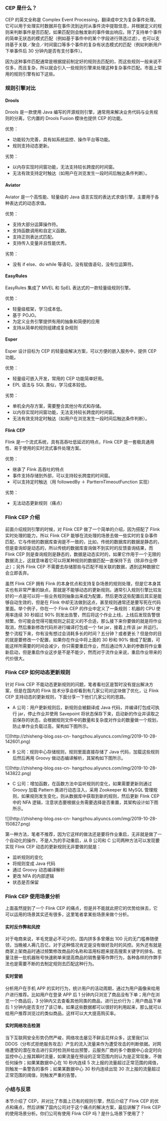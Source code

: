 ### CEP 是什么？

CEP 的英文全称是 Complex Event
Processing，翻译成中文为复杂事件处理。它可以用于处理实时数据并在事件流到达时从事件流中提取信息，并根据定义的规则来判断事件是否匹配，如果匹配则会触发新的事件做出响应。除了支持单个事件的简单无状态的模式匹配（例如基于事件中的某个字段进行筛选过滤），也可以支持基于关联／聚合／时间窗口等多个事件的复杂有状态模式的匹配（例如判断用户下单事件后
30 分钟内是否有支付事件）。

因为这种事件匹配通常是根据提前制定好的规则去匹配的，而这些规则一般来说不仅多，而且复杂，所以就会引入一些规则引擎来处理这种复杂事件匹配。市面上常用的规则引擎有如下这些。

### 规则引擎对比

#### Drools

Drools 是一款使用 Java 编写的开源规则引擎，通常用来解决业务代码与业务规则的分离，它内置的 Drools Fusion 模块也提供 CEP
的功能。

优势：

  * 功能较为完善，具有如系统监控、操作平台等功能。
  * 规则支持动态更新。

劣势：

  * 以内存实现时间窗功能，无法支持较长跨度的时间窗。
  * 无法有效支持定时触达（如用户在浏览发生一段时间后触达条件判断）。

#### Aviator

Aviator 是一个高性能、轻量级的 Java 语言实现的表达式求值引擎，主要用于各种表达式的动态求值。

优势：

  * 支持大部分运算操作符。
  * 支持函数调用和自定义函数。
  * 支持正则表达式匹配。
  * 支持传入变量并且性能优秀。

劣势：

  * 没有 if else、do while 等语句，没有赋值语句，没有位运算符。

#### EasyRules

EasyRules 集成了 MVEL 和 SpEL 表达式的一款轻量级规则引擎。

优势：

  * 轻量级框架，学习成本低。
  * 基于 POJO。
  * 为定义业务引擎提供有用的抽象和简便的应用
  * 支持从简单的规则组建成复杂规则

#### Esper

Esper 设计目标为 CEP 的轻量级解决方案，可以方便的嵌入服务中，提供 CEP 功能。

优势：

  * 轻量级可嵌入开发，常用的 CEP 功能简单好用。
  * EPL 语法与 SQL 类似，学习成本较低。

劣势：

  * 单机全内存方案，需要整合其他分布式和存储。
  * 以内存实现时间窗功能，无法支持较长跨度的时间窗。
  * 无法有效支持定时触达（如用户在浏览发生一段时间后触达条件判断）。

#### Flink CEP

Flink 是一个流式系统，具有高吞吐低延迟的特点，Flink CEP 是一套极具通用性、易于使用的实时流式事件处理方案。

优势：

  * 继承了 Flink 高吞吐的特点
  * 事件支持存储到外部，可以支持较长跨度的时间窗。
  * 可以支持定时触达（用 followedBy ＋ PartternTimeoutFunction 实现）

劣势：

  * 无法动态更新规则（痛点）

### Flink CEP 介绍

前面介绍规则引擎的时候，对 Flink CEP 做了一个简单的介绍，因为搭配了 Flink 实时处理的能力，所以 Flink CEP
能够在流处理的场景去做一些实时的复杂事件匹配，它与传统的数据库查询是不一致的，比如，传统的数据库的数据是静态的，但是查询却是动态的，所以传统的数据库查询做不到实时的反馈查询结果，而
Flink CEP
则是查询规则是静态的，数据是动态实时的，如果它作用于一个无限的数据流上，这就意味着它可以将某种规则的数据匹配一直保持下去（除非作业停止）；另外 Flink
CEP 不需要去存储那些与匹配不相关联的数据，遇到这种数据它会立即丢弃。

虽然 Flink CEP 拥有 Flink
的本身优点和支持复杂场景的规则处理，但是它本身其实也有非常严重的缺点，那就是不能够动态的更新规则。通常引入规则引擎比较友好的一点是可以将一些业务规则抽象出来成为配置，然后更改这些配置后其实是能够自动生效的，但是在
Flink 中却无法做到这点，甚至规则通常还是要写死在代码里面。举个例子，你在一个 Flink CEP 的作业中定义了一条规则：机器的 CPU 使用率连续
30 秒超过 90%
则发出告警，然后将这个作业上线，上线后发现告警很频繁，你可能会觉得可能规则之前定义的不合适，那么接下来你要做的就是将作业取消，然后重新修改代码并进行编译打包成一个
fat jar，接着上传该 jar
并运行。整个流程下来，你有没有想过会消耗多长的时间？五分钟？或者更长？但是你的目的就是要修改一个配置，如果你在作业中将上面的 30 秒和 90%
做成了配置，可能这样所需要的时间会减少，你只需要重启作业，然后通过传入新的参数将作业重新启动，但是重启作业这步是不是不能少，然而对于流作业来说，重启作业带来的代价很大。

### Flink CEP 如何动态更新规则

针对 Flink CEP 不能动态更新规则的问题，笔者看社区是暂时没有提出解决方案，但是在国内的 Flink 技术分享会却看到有几家公司对这块做了优化，让
Flink CEP 支持动态的更新规则，下面分享一下他们几家公司的思路。

  * A 公司：用户更新规则后，新规则会被翻译成 Java 代码，并编译打包成可执行 jar，停止作业并使用 Savepoint 将状态保存下来，启动新的作业并读取之前保存的状态，会根据规则文件中的数量和复杂度对作业的数量做一个规划，防止单作业负载过高，架构如下图所示。

![](http://zhisheng-blog.oss-cn-
hangzhou.aliyuncs.com/img/2019-10-28-142601.png)

  * B 公司：规则中心存储规则，规则里面直接存储了 Java 代码，加载这些规则后然后再用 Groovy 做动态编译解析，其架构如下图所示。

![](http://zhisheng-blog.oss-cn-
hangzhou.aliyuncs.com/img/2019-10-28-143822.png)

  * C 公司：增加函数，在函数方法中监听规则的变化，如果需要更新则通过 Groovy 加载 Pattern 类进行动态注入，采用 Zookeeper 和 MySQL 管理规则，如果规则发生变化，则从数据库中获取到新的规则，然后更新 Flink CEP 中的 NFA 逻辑，注意状态要根据业务需要选择是否重置，其架构设计如下图所示。

![](http://zhisheng-blog.oss-cn-
hangzhou.aliyuncs.com/img/2019-10-28-150827.png)

第一种方法，笔者不推荐，因为它这样的做法还是要将作业重启，无非就是做了一个自动化的操作，不是人为的手动重启，从 B 公司和 C 公司两种方法可以发现要实现
Flink CEP 动态的更新规则无非要做的就是：

  * 监听规则的变化
  * 将规则变成 Java 代码
  * 通过 Groovy 动态编译解析
  * 更改 NFA 的内部逻辑
  * 状态是否保留

### Flink CEP 使用场景分析

上面虽然提到了一个 Flink CEP 的痛点，但是并不能就此把它的优势给抹去，它可以运用的场景其实还有很多，这里笔者拿某些场景来做个分析。

#### 实时反作弊和风控

对于电商来说，羊毛党是必不可少的，国内拼多多曾爆出 100
元的无门槛券随便领，当晚被人褥几百亿，对于这种情况肯定是没有做好及时的风控。另外还有就是商家上架商品时通过频繁修改商品的名称和滥用标题来提高搜索关键字的排名、批量注册一批机器账号快速刷单来提高商品的销售量等作弊行为，各种各样的作弊手法也是需要不断的去制定规则去匹配这种行为。

#### 实时营销

分析用户在手机 APP 的实时行为，统计用户的活动周期，通过为用户画像来给用户进行推荐。比如用户在登录 APP 后 1
分钟内只浏览了商品没有下单；用户在浏览一个商品后，3 分钟内又去查看其他同类的商品，进行比价行为；用户商品下单后 1
分钟内是否支付了该订单。如果这些数据都可以很好的利用起来，那么就可以给用户推荐浏览过的类似商品，这样可以大大提高购买率。

#### 实时网络攻击检测

当下互联网安全形势仍然严峻，网络攻击屡见不鲜且花样众多，这里我们以
DDOS（分布式拒绝服务攻击）产生的流入流量来作为遭受攻击的判断依据。对网络遭受的潜在攻击进行实时检测并给出预警，云服务厂商的多个数据中心会定时向监控中心上报其瞬时流量，如果流量在预设的正常范围内则认为是正常现象，不做任何操作；如果某数据中心在
10 秒内连续 5 次上报的流量超过正常范围的阈值，则触发一条警告的事件；如果某数据中心 30 秒内连续出现 30
次上报的流量超过正常范围的阈值，则触发严重的告警。

### 小结与反思

本节介绍了 CEP，并对比了市面上已有的规则引擎，然后介绍了 Flink CEP 的优点和痛点，然后讲解了国内公司对于这个痛点的解决方案，最后讲解了
Flink CEP 的使用场景分析。你们公司有使用 Flink CEP 吗？是什么场景下使用了？

